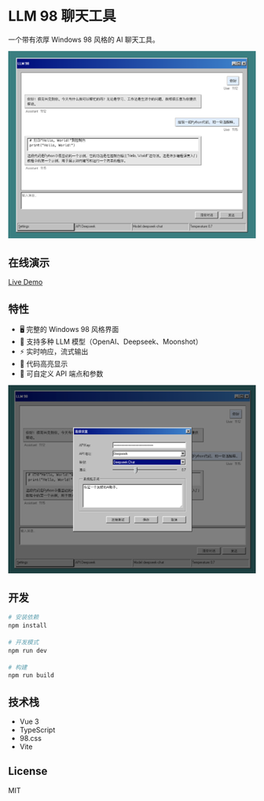 # LLM 98 聊天工具

一个带有浓厚 Windows 98 风格的 AI 聊天工具。

![聊天界面](docs/llm98-1.png)

## 在线演示

[Live Demo](https://llm98.closeai.moe)

## 特性

- 🖥️ 完整的 Windows 98 风格界面
- 💬 支持多种 LLM 模型（OpenAI、Deepseek、Moonshot）
- ⚡ 实时响应，流式输出
- 🎨 代码高亮显示
- 🔧 可自定义 API 端点和参数

![设置界面](docs/llm98-2.png)

## 开发

```bash
# 安装依赖
npm install

# 开发模式
npm run dev

# 构建
npm run build
```

## 技术栈

- Vue 3
- TypeScript
- 98.css
- Vite

## License

MIT
